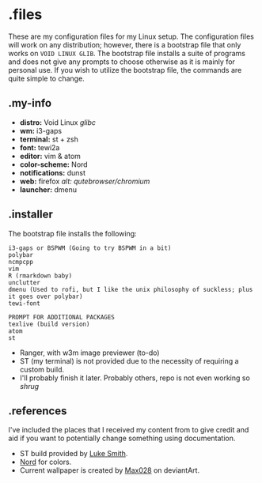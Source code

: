 # .files
These are my configuration files for my Linux setup.
The configuration files will work on any distribution; however, there is a bootstrap file that only works on `VOID LINUX GLIB`.
The bootstrap file installs a suite of programs and does not give any prompts to choose otherwise as it is mainly for personal use.
If you wish to utilize the bootstrap file, the commands are quite simple to change.

## .my-info
* **distro:** Void Linux *glibc*
* **wm:** i3-gaps
* **terminal:** st + zsh
* **font:** tewi2a
* **editor:** vim & atom
* **color-scheme:** Nord
* **notifications:** dunst
* **web:** firefox *alt: qutebrowser/chromium*
* **launcher:** dmenu

## .installer
The bootstrap file installs the following:
```
i3-gaps or BSPWM (Going to try BSPWM in a bit)
polybar
ncmpcpp
vim
R (rmarkdown baby)
unclutter
dmenu (Used to rofi, but I like the unix philosophy of suckless; plus it goes over polybar)
tewi-font

PROMPT FOR ADDITIONAL PACKAGES
texlive (build version)
atom
st
```
* Ranger, with w3m image previewer (to-do)
* ST (my terminal) is not provided due to the necessity of requiring a custom build.
* I'll probably finish it later. Probably others, repo is not even working so *shrug*

## .references
I've included the places that I received my content from to give credit and aid if you want to potentially change something using documentation.  
* ST build provided by [Luke Smith](https://github.com/LukeSmithXYZ).
* [Nord](https://github.com/arcticicestudio/nord) for colors.
* Current wallpaper is created by [Max028](http://fav.me/db5byph) on deviantArt.
